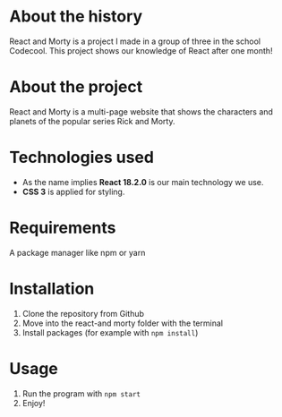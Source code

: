 # About the history

React and Morty is a project I made in a group of three in the school Codecool. 
This project shows our knowledge of React after one month!

# About the project

React and Morty is a multi-page website that shows the characters and planets of the popular series Rick and Morty.

# Technologies used

- As the name implies **React 18.2.0** is our main technology we use.
- **CSS 3** is applied for styling. 

# Requirements

A package manager like npm or yarn

# Installation

1. Clone the repository from Github
2. Move into the react-and morty folder with the terminal 
3. Install packages (for example with ``npm install``)

# Usage

1. Run the program with ``npm start``
2. Enjoy!